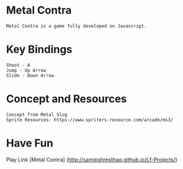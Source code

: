 # Metal Contra
	Metal Contra is a game fully developed on Javascript. 

# Key Bindings
	Shoot - A 
	Jump - Up Arrow 
	Slide - Down Arrow

# Concept and Resources
	Concept from Metal Slug
	Sprite Resources: https://www.spriters-resource.com/arcade/ms3/

# Have Fun

Play Link [Metal Contra] (http://samipshresthaq.github.io/Lf-Projects/)
